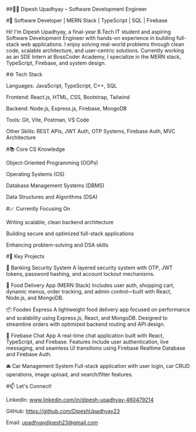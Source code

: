 ##👨‍💻 Dipesh Upadhyay – Software Development Engineer

#🚀 Software Developer | MERN Stack | TypeScript | SQL | Firebase

Hi! I'm Dipesh Upadhyay, a final-year B.Tech IT student and aspiring Software Development Engineer with hands-on experience in building full-stack web applications. I enjoy solving real-world problems through clean code, scalable architecture, and user-centric solutions. Currently working as an SDE Intern at BossCoder Academy, I specialize in the MERN stack, TypeScript, Firebase, and system design.


#⚙️ Tech Stack

Languages: JavaScript, TypeScript, C++, SQL

Frontend: React.js, HTML, CSS, Bootstrap, Tailwind

Backend: Node.js, Express.js, Firebase, MongoDB

Tools: Git, Vite, Postman, VS Code

Other Skills: REST APIs, JWT Auth, OTP Systems, Firebase Auth, MVC Architecture

#📚 Core CS Knowledge

Object-Oriented Programming (OOPs)

Operating Systems (OS)

Database Management Systems (DBMS)

Data Structures and Algorithms (DSA)

#📈 Currently Focusing On

Writing scalable, clean backend architecture

Building secure and optimized full-stack applications

Enhancing problem-solving and DSA skills

#🚀 Key Projects

🔐 Banking Security System
A layered security system with OTP, JWT tokens, password hashing, and account lockout mechanisms.

🍔 Food Delivery App (MERN Stack)
Includes user auth, shopping cart, dynamic menus, order tracking, and admin control—built with React, Node.js, and MongoDB.

📦 Foodeo Express
A lightweight food delivery app focused on performance and scalability using Express.js, React, and MongoDB. Designed to streamline orders with optimized backend routing and API design.

💬 Firebase Chat App
A real-time chat application built with React, TypeScript, and Firebase. Features include user authentication, live messaging, and seamless UI transitions using Firebase Realtime Database and Firebase Auth.

🚘 Car Management System
Full-stack application with user login, car CRUD operations, image upload, and search/filter features.

#📫 Let's Connect!

LinkedIn: www.linkedin.com/in/dipesh-upadhyay-460479214

GitHub: https://github.com/DipeshUpadhyay23

Email: upadhyaydipesh23@gmail.com




<!--
**DipeshUpadhyay23/DipeshUpadhyay23** is a ✨ _special_ ✨ repository because its `README.md` (this file) appears on your GitHub profile.

Here are some ideas to get you started:

- 🔭 I’m currently working on ...
- 🌱 I’m currently learning ...
- 👯 I’m looking to collaborate on ...
- 🤔 I’m looking for help with ...
- 💬 Ask me about ...
- 📫 How to reach me: ...
- 😄 Pronouns: ...
- ⚡ Fun fact: ...
-->
